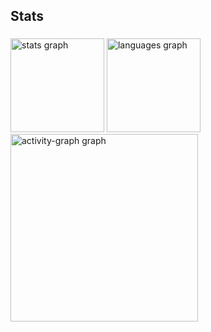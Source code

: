 <h2 align="left">Stats</h2>

###

<div align="left">
  <img src="https://github-readme-stats.vercel.app/api?username=Izepongu&hide_title=false&hide_rank=false&show_icons=true&include_all_commits=true&count_private=true&disable_animations=false&theme=github_dark&locale=en&hide_border=false&order=1" height="150" alt="stats graph"  />
  <img src="https://github-readme-stats.vercel.app/api/top-langs?username=Izepongu&locale=en&hide_title=false&layout=compact&card_width=320&langs_count=5&theme=github_dark&hide_border=false&order=2" height="150" alt="languages graph"  />
  <img src="https://github-readme-activity-graph.vercel.app/graph?username=Izepongu&radius=16&theme=github-dark&area=true&order=5" height="300" alt="activity-graph graph"  />
</div>

###
